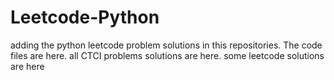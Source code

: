 # Leetcode-Python
adding the python leetcode problem solutions in this repositories. 
The code files are here.
all CTCI problems solutions are here.
some leetcode solutions are here

















































































































































































































































































































































































































































































































































































































































































